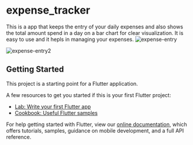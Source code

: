 # expense_tracker

This is a app that keeps the entry of your daily expenses and also shows the total amount spend in a day on a bar chart for clear visualization.
It is easy to use and it hepls in managing your expenses.
![expense-entry](https://user-images.githubusercontent.com/64461370/152166057-a1368fe6-3a4a-4607-b13f-7790edbb7346.png)

![expense-entry2](https://user-images.githubusercontent.com/64461370/152166351-6e4452fa-3fe3-48e9-9d7e-6c755337cb0a.png)


## Getting Started

This project is a starting point for a Flutter application.

A few resources to get you started if this is your first Flutter project:

- [Lab: Write your first Flutter app](https://flutter.dev/docs/get-started/codelab)
- [Cookbook: Useful Flutter samples](https://flutter.dev/docs/cookbook)

For help getting started with Flutter, view our
[online documentation](https://flutter.dev/docs), which offers tutorials,
samples, guidance on mobile development, and a full API reference.
